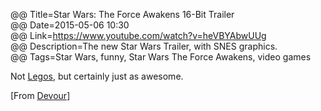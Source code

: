 @@ Title=Star Wars: The Force Awakens 16-Bit Trailer  
@@ Date=2015-05-06 10:30  
@@ Link=https://www.youtube.com/watch?v=heVBYAbwUUg  
@@ Description=The new Star Wars Trailer, with SNES graphics.  
@@ Tags=Star Wars, funny, Star Wars The Force Awakens, video games 

Not [Legos][theoveranalyzed], but certainly just as awesome.

[From [Devour][devour]]

[devour]: http://devour.com/video/16-bit-star-wars-the-force-awakens-trailer/
[theoveranalyzed]: http://www.theoveranalyzed.net/2015/4/18/lego-star-wars-the-force-awakens-trailer-2